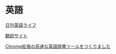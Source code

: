 
# 英語

[日刊英語ライフ](https://kiwi-english.net/list-of-articles)

[翻訳サイト](http://trej.tokyo.ssg.fujitsu.com/ots_v2/views/ja/)

[Chrome拡張の高速な英語辞書ツールをつくりました](https://qiita.com/wtetsu/items/c43232c6c44918e977c9)